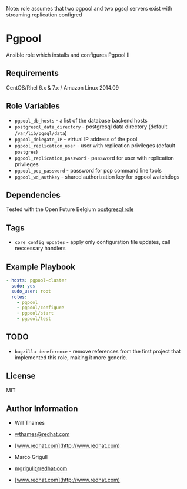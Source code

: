 Note: role assumes that two pgpool and two pgsql servers exist with streaming replication configred

Pgpool
========

Ansible role which installs and configures Pgpool II

Requirements
------------

CentOS/Rhel 6.x & 7.x / Amazon Linux 2014.09


Role Variables
--------------

* `pgpool_db_hosts` - a list of the database backend hosts
* `postgresql_data_directory` - postgresql data directory (default
    `/var/lib/pgsql/data`)
* `pgpool_delegate_IP` - virtual IP address of the pool
* `pgpool_replication_user` - user with replication privileges (default
    `postgres`)
* `pgpool_replication_password` - password for user with replication privileges
* `pgpool_pcp_password` - password for pcp command line tools
* `pgpool_wd_authkey` - shared authorization key for pgpool watchdogs

Dependencies
------------

Tested with the Open Future Belgium [postgresql
role](https://github.com/Open-Future-Belgium/PostgreSQL)

Tags
---

+ `core_config_updates` - apply only configuration file updates, call
  neccessary handlers

Example Playbook
-------------------------

```yaml
- hosts: pgpool-cluster
  sudo: yes
  sudo_user: root
  roles:
    - pgpool
    - pgpool/configure
    - pgpool/start
    - pgpool/test
```

TODO
----

+ `bugzilla dereference` - remove references from the first project that
  implemented this role, making it more generic.


License
-------

MIT

Author Information
------------------

* Will Thames
* wthames@redhat.com
* [www.redhat.com](http://www.redhat.com)

* Marco Grigull
* mgrigull@redhat.com
* [www.redhat.com](http://www.redhat.com)
